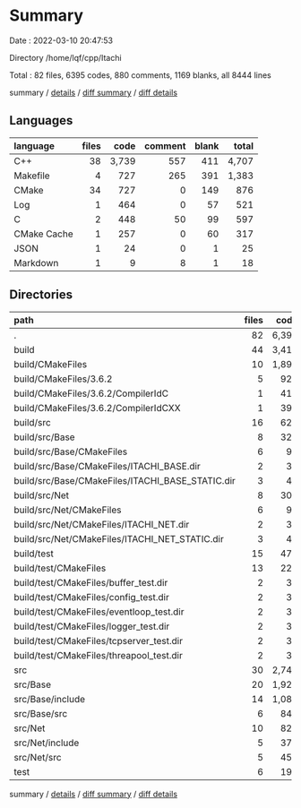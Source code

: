 # Summary

Date : 2022-03-10 20:47:53

Directory /home/lqf/cpp/Itachi

Total : 82 files,  6395 codes, 880 comments, 1169 blanks, all 8444 lines

summary / [details](details.md) / [diff summary](diff.md) / [diff details](diff-details.md)

## Languages
| language | files | code | comment | blank | total |
| :--- | ---: | ---: | ---: | ---: | ---: |
| C++ | 38 | 3,739 | 557 | 411 | 4,707 |
| Makefile | 4 | 727 | 265 | 391 | 1,383 |
| CMake | 34 | 727 | 0 | 149 | 876 |
| Log | 1 | 464 | 0 | 57 | 521 |
| C | 2 | 448 | 50 | 99 | 597 |
| CMake Cache | 1 | 257 | 0 | 60 | 317 |
| JSON | 1 | 24 | 0 | 1 | 25 |
| Markdown | 1 | 9 | 8 | 1 | 18 |

## Directories
| path | files | code | comment | blank | total |
| :--- | ---: | ---: | ---: | ---: | ---: |
| . | 82 | 6,395 | 880 | 1,169 | 8,444 |
| build | 44 | 3,415 | 367 | 852 | 4,634 |
| build/CMakeFiles | 10 | 1,890 | 102 | 297 | 2,289 |
| build/CMakeFiles/3.6.2 | 5 | 926 | 102 | 221 | 1,249 |
| build/CMakeFiles/3.6.2/CompilerIdC | 1 | 417 | 50 | 95 | 562 |
| build/CMakeFiles/3.6.2/CompilerIdCXX | 1 | 390 | 52 | 92 | 534 |
| build/src | 16 | 621 | 117 | 247 | 985 |
| build/src/Base | 8 | 321 | 60 | 128 | 509 |
| build/src/Base/CMakeFiles | 6 | 91 | 0 | 18 | 109 |
| build/src/Base/CMakeFiles/ITACHI_BASE.dir | 2 | 38 | 0 | 6 | 44 |
| build/src/Base/CMakeFiles/ITACHI_BASE_STATIC.dir | 3 | 41 | 0 | 7 | 48 |
| build/src/Net | 8 | 300 | 57 | 119 | 476 |
| build/src/Net/CMakeFiles | 6 | 91 | 0 | 18 | 109 |
| build/src/Net/CMakeFiles/ITACHI_NET.dir | 2 | 38 | 0 | 6 | 44 |
| build/src/Net/CMakeFiles/ITACHI_NET_STATIC.dir | 3 | 41 | 0 | 7 | 48 |
| build/test | 15 | 476 | 72 | 167 | 715 |
| build/test/CMakeFiles | 13 | 228 | 0 | 41 | 269 |
| build/test/CMakeFiles/buffer_test.dir | 2 | 36 | 0 | 6 | 42 |
| build/test/CMakeFiles/config_test.dir | 2 | 36 | 0 | 6 | 42 |
| build/test/CMakeFiles/eventloop_test.dir | 2 | 36 | 0 | 6 | 42 |
| build/test/CMakeFiles/logger_test.dir | 2 | 36 | 0 | 6 | 42 |
| build/test/CMakeFiles/tcpserver_test.dir | 2 | 36 | 0 | 6 | 42 |
| build/test/CMakeFiles/threapool_test.dir | 2 | 36 | 0 | 6 | 42 |
| src | 30 | 2,748 | 437 | 254 | 3,439 |
| src/Base | 20 | 1,922 | 344 | 202 | 2,468 |
| src/Base/include | 14 | 1,080 | 176 | 138 | 1,394 |
| src/Base/src | 6 | 842 | 168 | 64 | 1,074 |
| src/Net | 10 | 826 | 93 | 52 | 971 |
| src/Net/include | 5 | 373 | 43 | 39 | 455 |
| src/Net/src | 5 | 453 | 50 | 13 | 516 |
| test | 6 | 199 | 68 | 61 | 328 |

summary / [details](details.md) / [diff summary](diff.md) / [diff details](diff-details.md)